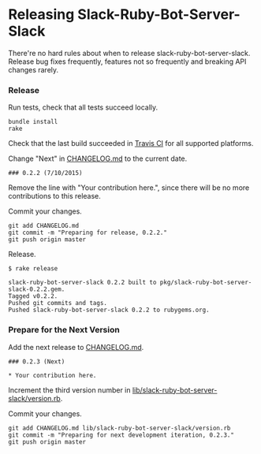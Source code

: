 # Releasing Slack-Ruby-Bot-Server-Slack

There're no hard rules about when to release slack-ruby-bot-server-slack. Release bug fixes frequently, features not so frequently and breaking API changes rarely.

### Release

Run tests, check that all tests succeed locally.

```
bundle install
rake
```

Check that the last build succeeded in [Travis CI](https://travis-ci.org/slack-ruby/slack-ruby-bot-server-slack) for all supported platforms.

Change "Next" in [CHANGELOG.md](CHANGELOG.md) to the current date.

```
### 0.2.2 (7/10/2015)
```

Remove the line with "Your contribution here.", since there will be no more contributions to this release.

Commit your changes.

```
git add CHANGELOG.md
git commit -m "Preparing for release, 0.2.2."
git push origin master
```

Release.

```
$ rake release

slack-ruby-bot-server-slack 0.2.2 built to pkg/slack-ruby-bot-server-slack-0.2.2.gem.
Tagged v0.2.2.
Pushed git commits and tags.
Pushed slack-ruby-bot-server-slack 0.2.2 to rubygems.org.
```

### Prepare for the Next Version

Add the next release to [CHANGELOG.md](CHANGELOG.md).

```
### 0.2.3 (Next)

* Your contribution here.
```

Increment the third version number in [lib/slack-ruby-bot-server-slack/version.rb](lib/slack-ruby-bot-server-slack/version.rb).

Commit your changes.

```
git add CHANGELOG.md lib/slack-ruby-bot-server-slack/version.rb
git commit -m "Preparing for next development iteration, 0.2.3."
git push origin master
```
